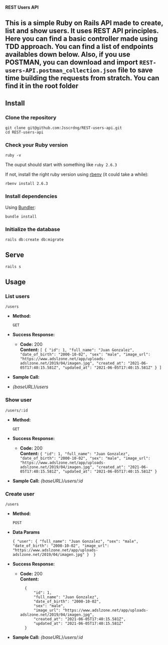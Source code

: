 **REST Users API**

This is a simple Ruby on Rails API made to create, list and show users. It uses REST API principles. Here you can find a basic controller made using TDD approach. You can find a list of endpoints availables down below. Also, if you use POSTMAN, you can download and import `REST-users-API.postman_collection.json` file to save time building the requests from stratch. You can find it in the root folder
----
## Install

### Clone the repository

```shell
git clone git@github.com:Jsscrdng/REST-users-api.git
cd REST-users-api
```

### Check your Ruby version

```shell
ruby -v
```

The ouput should start with something like `ruby 2.6.3`

If not, install the right ruby version using [rbenv](https://github.com/rbenv/rbenv) (it could take a while):

```shell
rbenv install 2.6.3
```

### Install dependencies

Using [Bundler](https://github.com/bundler/bundler):

```shell
bundle install
```

### Initialize the database

```shell
rails db:create db:migrate
```

## Serve

```shell
rails s
```


**Usage**
----

### **List users**

    /users

* **Method:**
  
  `GET`

* **Success Response:**
  * **Code:** 200 <br />
    **Content:** `[
    {
        "id": 1,
        "full_name": "Juan Gonzalez",
        "date_of_birth": "2000-10-02",
        "sex": "male",
        "image_url": "https://www.adslzone.net/app/uploads-adslzone.net/2019/04/imagen.jpg",
        "created_at": "2021-06-05T17:40:15.581Z",
        "updated_at": "2021-06-05T17:40:15.581Z"
    }
]`
* **Sample Call:**
* _{baseURL}/users_

### **Show user**

    /users/:id

* **Method:**
  
  `GET`

* **Success Response:**
  * **Code:** 200 <br />
    **Content:** `{
        "id": 1,
        "full_name": "Juan Gonzalez",
        "date_of_birth": "2000-10-02",
        "sex": "male",
        "image_url": "https://www.adslzone.net/app/uploads-adslzone.net/2019/04/imagen.jpg",
        "created_at": "2021-06-05T17:40:15.581Z",
        "updated_at": "2021-06-05T17:40:15.581Z"
    }`
* **Sample Call:**
  _{baseURL}/users/:id_
  
### **Create user**

    /users

* **Method:**
  
  `POST`
* **Data Params**

  `{
    "user": {
        "full_name": "Juan Gonzalez",
        "sex": "male",
        "date_of_birth": "2000-10-02",
        "image_url": "https://www.adslzone.net/app/uploads-adslzone.net/2019/04/imagen.jpg"
    } 
}`

* **Success Response:**
  * **Code:** 200 <br />
    **Content:** 
    ```
      {
          "id": 1,
          "full_name": "Juan Gonzalez",
          "date_of_birth": "2000-10-02",
          "sex": "male",
          "image_url": "https://www.adslzone.net/app/uploads-adslzone.net/2019/04/imagen.jpg",
          "created_at": "2021-06-05T17:40:15.581Z",
          "updated_at": "2021-06-05T17:40:15.581Z"
      }
      ```
* **Sample Call:**
    _{baseURL}/users/:id_
